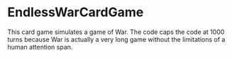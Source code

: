 # EndlessWarCardGame

This card game simulates a game of War. The code caps the code at 1000 turns because War is actually a very long game without the limitations of a human attention span.
